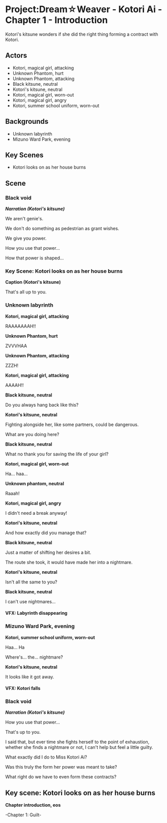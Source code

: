 # Project:Dream☆Weaver - Kotori Ai - Chapter 1 - Introduction

Kotori's kitsune wonders if she did the right thing forming a contract with Kotori.

## Actors
* Kotori, magical girl, attacking
* Unknown Phantom, hurt
* Unknown Phantom, attacking
* Black kitsune, neutral
* Kotori's kitsune, neutral
* Kotori, magical girl, worn-out
* Kotori, magical girl, angry
* Kotori, summer school uniform, worn-out

## Backgrounds
* Unknown labyrinth
* Mizuno Ward Park, evening

## Key Scenes
* Kotori looks on as her house burns

## Scene

### Black void

***Narration (Kotori's kitsune)***

We aren't genie's.

We don't do something as pedestrian as grant wishes.

We give you power.

How you use that power...

How that power is shaped...

### Key Scene: Kotori looks on as her house burns

**Caption (Kotori's kitsune)**

That's all up to you.

### Unknown labyrinth

**Kotori, magical girl, attacking**

RAAAAAAAH!!

**Unknown Phantom, hurt**

ZVVVHAA

**Unknown Phantom, attacking**

ZZZH!

**Kotori, magical girl, attacking**

AAAAH!!

**Black kitsune, neutral**

Do you always hang back like this?

**Kotori's kitsune, neutral**

Fighting alongside her, like some partners, could be dangerous.

What are you doing here?

**Black kitsune, neutral**

What no thank you for saving the life of your girl?

**Kotori, magical girl, worn-out**

Ha... haa...

**Unknown phantom, neutral**

Raaah!

**Kotori, magical girl, angry**

I didn't need a break anyway!

**Kotori's kitsune, neutral**

And how exactly did you manage that?

**Black kitsune, neutral**

Just a matter of shifting her desires a bit.

The route she took, it would have made her into a nightmare.

**Kotori's kitsune, neutral**

Isn't all the same to you?

**Black kitsune, neutral**

I can't use nightmares...

#### VFX: Labyrinth disappearing

### Mizuno Ward Park, evening

**Kotori, summer school uniform, worn-out**

Haa... Ha

Where's... the... nightmare?

**Kotori's kitsune, neutral**

It looks like it got away.

#### VFX: Kotori falls

### Black void

***Narration (Kotori's kitsune)***

How you use that power...

That's up to you.

I said that, but ever time she fights herself to the point of exhaustion, whether she finds a nightmare or not, I can't help but feel a little guilty.

What exactly did I do to Miss Kotori Ai?

Was this truly the form her power was meant to take?

What right do we have to even form these contracts?

## Key scene: Kotori looks on as her house burns

**Chapter introduction, eos**

-Chapter 1: Guilt-